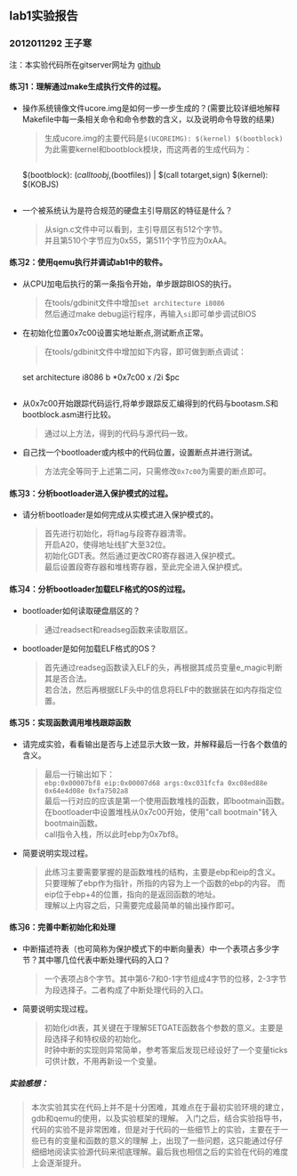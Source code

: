 ## lab1实验报告
### 2012011292 王子寒

注：本实验代码所在gitserver网址为 [github] 

#### 练习1：理解通过make生成执行文件的过程。
- 操作系统镜像文件ucore.img是如何一步一步生成的？(需要比较详细地解释Makefile中每一条相关命令和命令参数的含义，以及说明命令导致的结果)

    >  生成ucore.img的主要代码是```$(UCOREIMG): $(kernel) $(bootblock)```  
    >  为此需要kernel和bootblock模块，而这两者的生成代码为：
    >   ```
    $(bootblock): $(call toobj,$(bootfiles)) | $(call totarget,sign)
    $(kernel): $(KOBJS)
    >   ```

- 一个被系统认为是符合规范的硬盘主引导扇区的特征是什么？

    >  从sign.c文件中可以看到，主引导扇区有512个字节。  
    >  并且第510个字节应为0x55，第511个字节应为0xAA。

#### 练习2：使用qemu执行并调试lab1中的软件。
- 从CPU加电后执行的第一条指令开始，单步跟踪BIOS的执行。

    > 在tools/gdbinit文件中增加```set architecture i8086```  
    > 然后通过make debug运行程序，再输入```si```即可单步调试BIOS

- 在初始化位置0x7c00设置实地址断点,测试断点正常。

    > 在tools/gdbinit文件中增加如下内容，即可做到断点调试：
    > ```
    set architecture i8086
    b *0x7c00
    x /2i $pc
    > ```

- 从0x7c00开始跟踪代码运行,将单步跟踪反汇编得到的代码与bootasm.S和 bootblock.asm进行比较。

    > 通过以上方法，得到的代码与源代码一致。
    
- 自己找一个bootloader或内核中的代码位置，设置断点并进行测试。

    > 方法完全等同于上述第二问，只需修改```0x7c00```为需要的断点即可。

#### 练习3：分析bootloader进入保护模式的过程。
- 请分析bootloader是如何完成从实模式进入保护模式的。

    > 首先进行初始化，将flag与段寄存器清零。  
    > 开启A20，使得地址线扩大至32位。  
    > 初始化GDT表。然后通过更改CR0寄存器进入保护模式。  
    > 最后设置段寄存器和堆栈寄存器，至此完全进入保护模式。

#### 练习4：分析bootloader加载ELF格式的OS的过程。
- bootloader如何读取硬盘扇区的？

    > 通过readsect和readseg函数来读取扇区。

- bootloader是如何加载ELF格式的OS？

    > 首先通过readseg函数读入ELF的头，再根据其成员变量e_magic判断其是否合法。  
    > 若合法，然后再根据ELF头中的信息将ELF中的数据装在如内存指定位置。

#### 练习5：实现函数调用堆栈跟踪函数
- 请完成实验，看看输出是否与上述显示大致一致，并解释最后一行各个数值的含义。

    > 最后一行输出如下：  
    > ```ebp:0x00007bf8 eip:0x00007d68 args:0xc031fcfa 0xc08ed88e 0x64e4d08e 0xfa7502a8```  
    > 最后一行对应的应该是第一个使用函数堆栈的函数，即bootmain函数。  
    > 在bootloader中设置堆栈从0x7c00开始，使用"call bootmain"转入bootmain函数。  
    > call指令入栈，所以此时ebp为0x7bf8。

- 简要说明实现过程。

    > 此练习主要需要掌握的是函数堆栈的结构，主要是ebp和eip的含义。  
    > 只要理解了ebp作为指针，所指的内容为上一个函数的ebp的内容。
    > 而eip位于ebp+4的位置，指向的是返回函数的地址。  
    > 理解以上内容之后，只需要完成最简单的输出操作即可。

#### 练习6：完善中断初始化和处理
- 中断描述符表（也可简称为保护模式下的中断向量表）中一个表项占多少字节？其中哪几位代表中断处理代码的入口？

    > 一个表项占8个字节。其中第6-7和0-1字节组成4字节的位移，2-3字节为段选择子。二者构成了中断处理代码的入口。

- 简要说明实现过程。

    > 初始化idt表，其关键在于理解SETGATE函数各个参数的意义。主要是段选择子和特权级的初始化。    
    > 时钟中断的实现则异常简单，参考答案后发现已经设好了一个变量ticks可供计数，不用再新设一个变量。

##### 实验感想：
> 本次实验其实在代码上并不是十分困难，其难点在于最初实验环境的建立，gdb和qemu的使用，以及实验框架的理解。
> 入门之后，结合实验指导书，代码的实验不是非常困难，但是对于代码的一些细节上的实验，主要在于一些已有的变量和函数的意义的理解
> 上，出现了一些问题，这只能通过仔仔细细地阅读实验源代码来彻底理解。最后我也相信之后的实验在代码的难度上会逐渐提升。

[github]:https://github.com/thu011292/ucore_lab.git
